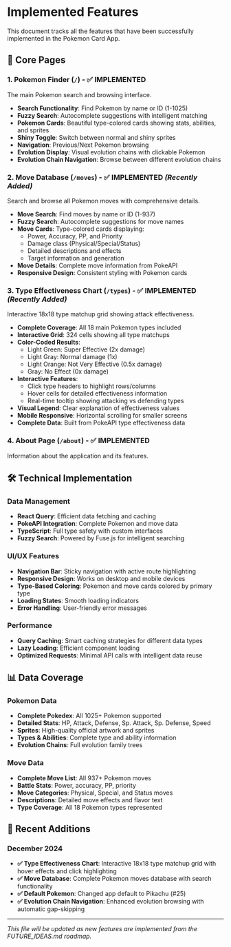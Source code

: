 # Implemented Features

This document tracks all the features that have been successfully implemented in the Pokemon Card App.

## 🎯 Core Pages

### 1. **Pokemon Finder** (`/`) - ✅ IMPLEMENTED
The main Pokemon search and browsing interface.
- **Search Functionality**: Find Pokemon by name or ID (1-1025)
- **Fuzzy Search**: Autocomplete suggestions with intelligent matching
- **Pokemon Cards**: Beautiful type-colored cards showing stats, abilities, and sprites
- **Shiny Toggle**: Switch between normal and shiny sprites
- **Navigation**: Previous/Next Pokemon browsing
- **Evolution Display**: Visual evolution chains with clickable Pokemon
- **Evolution Chain Navigation**: Browse between different evolution chains

### 2. **Move Database** (`/moves`) - ✅ IMPLEMENTED *(Recently Added)*
Search and browse all Pokemon moves with comprehensive details.
- **Move Search**: Find moves by name or ID (1-937)
- **Fuzzy Search**: Autocomplete suggestions for move names
- **Move Cards**: Type-colored cards displaying:
  - Power, Accuracy, PP, and Priority
  - Damage class (Physical/Special/Status)
  - Detailed descriptions and effects
  - Target information and generation
- **Move Details**: Complete move information from PokeAPI
- **Responsive Design**: Consistent styling with Pokemon cards

### 3. **Type Effectiveness Chart** (`/types`) - ✅ IMPLEMENTED *(Recently Added)*
Interactive 18x18 type matchup grid showing attack effectiveness.
- **Complete Coverage**: All 18 main Pokemon types included
- **Interactive Grid**: 324 cells showing all type matchups
- **Color-Coded Results**:
  - Light Green: Super Effective (2x damage)
  - Light Gray: Normal damage (1x)
  - Light Orange: Not Very Effective (0.5x damage)
  - Gray: No Effect (0x damage)
- **Interactive Features**:
  - Click type headers to highlight rows/columns
  - Hover cells for detailed effectiveness information
  - Real-time tooltip showing attacking vs defending types
- **Visual Legend**: Clear explanation of effectiveness values
- **Mobile Responsive**: Horizontal scrolling for smaller screens
- **Complete Data**: Built from PokeAPI type effectiveness data

### 4. **About Page** (`/about`) - ✅ IMPLEMENTED
Information about the application and its features.

## 🛠️ Technical Implementation

### Data Management
- **React Query**: Efficient data fetching and caching
- **PokeAPI Integration**: Complete Pokemon and move data
- **TypeScript**: Full type safety with custom interfaces
- **Fuzzy Search**: Powered by Fuse.js for intelligent searching

### UI/UX Features
- **Navigation Bar**: Sticky navigation with active route highlighting
- **Responsive Design**: Works on desktop and mobile devices
- **Type-Based Coloring**: Pokemon and move cards colored by primary type
- **Loading States**: Smooth loading indicators
- **Error Handling**: User-friendly error messages

### Performance
- **Query Caching**: Smart caching strategies for different data types
- **Lazy Loading**: Efficient component loading
- **Optimized Requests**: Minimal API calls with intelligent data reuse

## 📊 Data Coverage

### Pokemon Data
- **Complete Pokedex**: All 1025+ Pokemon supported
- **Detailed Stats**: HP, Attack, Defense, Sp. Attack, Sp. Defense, Speed
- **Sprites**: High-quality official artwork and sprites
- **Types & Abilities**: Complete type and ability information
- **Evolution Chains**: Full evolution family trees

### Move Data
- **Complete Move List**: All 937+ Pokemon moves
- **Battle Stats**: Power, accuracy, PP, priority
- **Move Categories**: Physical, Special, and Status moves
- **Descriptions**: Detailed move effects and flavor text
- **Type Coverage**: All 18 Pokemon types represented

## 🚀 Recent Additions

### December 2024
- **✅ Type Effectiveness Chart**: Interactive 18x18 type matchup grid with hover effects and click highlighting
- **✅ Move Database**: Complete Pokemon moves database with search functionality
- **✅ Default Pokemon**: Changed app default to Pikachu (#25)
- **✅ Evolution Chain Navigation**: Enhanced evolution browsing with automatic gap-skipping

---

*This file will be updated as new features are implemented from the FUTURE_IDEAS.md roadmap.*
